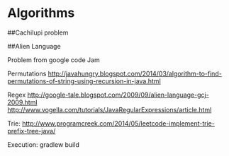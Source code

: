 # Algorithms
##Cachilupi problem


##Alien Language 

Problem from google code Jam

Permutations
http://javahungry.blogspot.com/2014/03/algorithm-to-find-permutations-of-string-using-recursion-in-java.html

Regex
http://google-tale.blogspot.com/2009/09/alien-language-gcj-2009.html
http://www.vogella.com/tutorials/JavaRegularExpressions/article.html


Trie:
http://www.programcreek.com/2014/05/leetcode-implement-trie-prefix-tree-java/

Execution:
gradlew build

